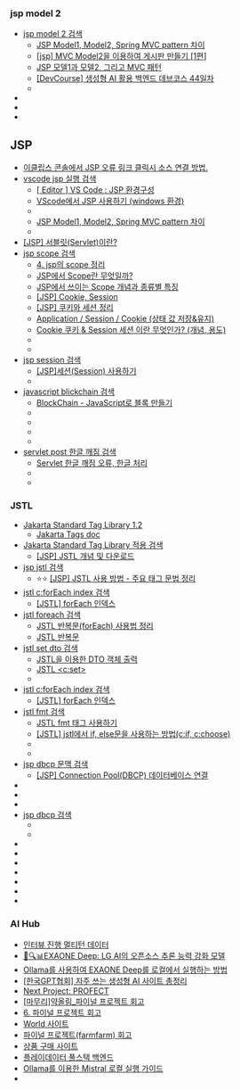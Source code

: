 ### jsp model 2
- [jsp model 2 검색](https://www.google.com/search?q=jsp+model+2&oq=jsp+model+2&gs_lcrp=EgZjaHJvbWUyCAgAEEUYHhg5MgcIARAAGIAEMgYIAhAAGB4yBggDEAAYHjIGCAQQABgeMgYIBRAAGB4yBggGEAAYHjIGCAcQABgeMgYICBAAGB4yBggJEAAYHtIBCDY5OTNqMGo3qAIAsAIA&sourceid=chrome&ie=UTF-8)
  - [JSP Model1, Model2, Spring MVC pattern 차이](https://velog.io/@chamroro/JSP-Model1-Model2-Spring-MVC-pattern-%EC%B0%A8%EC%9D%B4)
  - [[jsp] MVC Model2을 이용하여 게시판 만들기 [1편]](https://leeprogramer.tistory.com/35)
  - [JSP 모델1과 모델2, 그리고 MVC 패턴](https://hsp1116.tistory.com/9)
  - [[DevCourse] 생성형 AI 활용 백엔드 데브코스 44일차](https://codingga-dingga.tistory.com/386)
  - []()
- []()
- []()
- []()


## JSP
- [이클립스 콘솔에서 JSP 오류 링크 클릭시 소스 연결 방법.](https://macdev.tistory.com/170)
- [vscode jsp 실행 검색](https://www.google.com/search?q=vscode+jsp+%EC%8B%A4%ED%96%89&oq=vscode+jsp+&gs_lcrp=EgZjaHJvbWUqBwgBEAAYgAQyBggAEEUYOTIHCAEQABiABDIHCAIQABiABDIHCAMQABiABDIHCAQQABiABDIHCAUQABiABDIHCAYQABiABDIHCAcQABiABDIHCAgQABiABDIHCAkQABiABNIBCDQxOTBqMGo3qAIAsAIA&sourceid=chrome&ie=UTF-8#vhid=zephyr:0&vssid=atritem-https://plogds.tistory.com/995)
  - [[ Editor ] VS Code : JSP 환경구성](https://nevertrustbrutus.tistory.com/245)
  - [VScode에서 JSP 사용하기 (windows 환경)](https://pro-train.tistory.com/16)
  - []()
  - [JSP Model1, Model2, Spring MVC pattern 차이](https://velog.io/@chamroro/JSP-Model1-Model2-Spring-MVC-pattern-%EC%B0%A8%EC%9D%B4)
  - []()
- [[JSP] 서블릿(Servlet)이란?](https://mangkyu.tistory.com/14)
- [jsp scope 검색](https://www.google.com/search?q=jsp+scope&oq=jsp+scope+&gs_lcrp=EgZjaHJvbWUyCAgAEEUYHhg5MgYIARAAGB4yBggCEAAYHjIGCAMQABgeMgYIBBAAGB4yBggFEAAYHjIGCAYQABgeMgYIBxAAGB4yCAgIEAAYBRgeMggICRAAGAUYHtIBCDMyMDJqMGo3qAIAsAIA&sourceid=chrome&ie=UTF-8)
  - [4. jsp의 scope 정리](https://doitnow-man.tistory.com/entry/JSP-4-jsp%EC%9D%98-scope-%EC%A0%95%EB%A6%AC)
  - [JSP에서 Scope란 무엇일까?](https://wrd6774.tistory.com/16)
  - [JSP에서 쓰이는 Scope 개념과 종류별 특징](https://jjungslife.tistory.com/19)
  - [[JSP] Cookie, Session](https://ej-development-note.tistory.com/94)
  - [[JSP] 쿠키와 세션 정리](https://onevely.tistory.com/20)
  - [ Application / Session / Cookie (상태 값 저장&유지)](https://yeonee3219.tistory.com/150)
  - [ Cookie 쿠키 & Session 세션 이란 무엇인가? (개념, 용도)](https://creamilk88.tistory.com/101)
  - []()
  - []()
- [jsp session 검색](https://www.google.com/search?q=jsp+session&oq=jsp+session&gs_lcrp=EgZjaHJvbWUyBggAEEUYOTIHCAEQABiABDIHCAIQABiABDIHCAMQABiABDIHCAQQABiABDIHCAUQABiABDIHCAYQABiABDIGCAcQABgeMgYICBAAGB4yBggJEAAYHtIBCDIyNzlqMGo3qAIAsAIA&sourceid=chrome&ie=UTF-8)
  - [[JSP]세션(Session) 사용하기](https://m.blog.naver.com/hj_kim97/222574518040)
  - []()
- [javascript blickchain 검색](https://www.google.com/search?q=javascript+blickchain&oq=javascript+blickchain&gs_lcrp=EgZjaHJvbWUyBggAEEUYOTIJCAEQABgNGIAEMggIAhAAGA0YHjIICAMQABgNGB4yCAgEEAAYDRgeMggIBRAAGA0YHjIICAYQABgNGB4yCAgHEAAYDRgeMgoICBAAGAgYDRgeMgoICRAAGAgYDRge0gEIODcxNWowajeoAgCwAgA&sourceid=chrome&ie=UTF-8)
  - [BlockChain - JavaScript로 블록 만들기](https://bitkunst.tistory.com/entry/BlockChain-%EB%B8%94%EB%A1%9D-%EB%A7%8C%EB%93%A4%EA%B8%B0-1)
  - []()
  - []()
  - []()
  - []()
- [servlet post 한글 깨짐 검색](https://www.google.com/search?q=servlet+post+%ED%95%9C%EA%B8%80+%EA%B9%A8%EC%A7%90&oq=sevlet+post+&gs_lcrp=EgZjaHJvbWUqCAgCEAAYDRgeMgYIABBFGDkyCAgBEAAYDRgeMggIAhAAGA0YHjIICAMQABgNGB4yCAgEEAAYDRgeMggIBRAAGA0YHjIICAYQABgNGB4yCAgHEAAYDRgeMggICBAAGA0YHjIICAkQABgNGB7SAQg2Njk1ajBqN6gCALACAA&sourceid=chrome&ie=UTF-8)
  - [Servlet 한글 깨짐 오류, 한글 처리](https://kgvovc.tistory.com/34)
  - []()
  - []()



### JSTL
- [Jakarta Standard Tag Library 1.2](https://jakarta.ee/specifications/tags/1.2/)
  - [Jakarta Tags doc](https://jakarta.ee/specifications/tags/1.2/tagdocs/)
- [Jakarta Standard Tag Library 적용 검색](https://www.google.com/search?q=Jakarta+Standard+Tag+Library+%EC%A0%81%EC%9A%A9&newwindow=1&sca_esv=2b30a2d6adf9d914&ei=Q1e1aK2yB4XP1e8P4fGrkQM&ved=0ahUKEwjt34_WkLePAxWFZ_UHHeH4KjIQ4dUDCBA&uact=5&oq=Jakarta+Standard+Tag+Library+%EC%A0%81%EC%9A%A9&gs_lp=Egxnd3Mtd2l6LXNlcnAiI0pha2FydGEgU3RhbmRhcmQgVGFnIExpYnJhcnkg7KCB7JqpMgUQIRigATIFECEYoAEyBRAhGKABMgUQIRigAUj5GFDTA1jSF3ACeAGQAQCYAbQCoAGLD6oBBTItNi4xuAEDyAEA-AEBmAIFoALVBsICChAAGLADGNYEGEfCAgcQABiABBgTwgIGEAAYExgemAMAiAYBkAYKkgcHMi4wLjIuMaAH2h2yBwUyLTIuMbgHzgbCBwMwLjXIBwk&sclient=gws-wiz-serp)
  - [[JSP] JSTL 개념 및 다운로드](https://blog.naver.com/lgr0406/221721466381)
- [jsp jstl 검색](https://www.google.com/search?q=jsp+jstl&oq=jsp+jstl&gs_lcrp=EgZjaHJvbWUqBwgAEAAYgAQyBwgAEAAYgAQyBwgBEAAYgAQyBwgCEAAYgAQyBggDEAAYHjIGCAQQABgeMgYIBRBFGDwyBggGEEUYPDIGCAcQRRg90gEINTUzOGowajeoAgCwAgA&sourceid=chrome&ie=UTF-8)
  - ⭐⭐ [[JSP] JSTL 사용 방법 - 주요 태그 문법 정리](https://atoz-develop.tistory.com/entry/JSP-JSTL-%EC%82%AC%EC%9A%A9-%EB%B0%A9%EB%B2%95-%EC%A3%BC%EC%9A%94-%ED%83%9C%EA%B7%B8-%EB%AC%B8%EB%B2%95-%EC%A0%95%EB%A6%AC)
- [jstl c:forEach index 검색](https://www.google.com/search?q=jstl+c%3AforEach+index&oq=jstl+c%3AforEach+index&gs_lcrp=EgZjaHJvbWUyBggAEEUYOdIBCTQwNzA4ajBqN6gCALACAA&sourceid=chrome&ie=UTF-8)
  - [[JSTL] forEach 인덱스](https://bangyee.tistory.com/12)
- [jstl foreach 검색](https://www.google.com/search?q=jstl+foreach&oq=jstl+foreach&gs_lcrp=EgZjaHJvbWUqBwgAEAAYgAQyBwgAEAAYgAQyBwgBEAAYgAQyBwgCEAAYgAQyBwgDEAAYgAQyBwgEEAAYgAQyBwgFEAAYgAQyBwgGEAAYgAQyBggHEEUYPdIBCTEwNzA1ajBqN6gCALACAA&sourceid=chrome&ie=UTF-8)
  - [JSTL 반복문(forEach) 사용법 정리](https://thefif19wlsvy.tistory.com/61)
  - [JSTL 반복문](https://thefif19wlsvy.tistory.com/61)
- [jstl set dto 검색](https://www.google.com/search?q=jstl+set+dto&newwindow=1&sca_esv=fcb56211a55ba89b&ei=f122aMqREqmM2roPgLOQuQg&ved=0ahUKEwiKzZ7hirmPAxUphlYBHYAZJIcQ4dUDCBA&oq=jstl+set+dto&gs_lp=Egxnd3Mtd2l6LXNlcnAiDGpzdGwgc2V0IGR0bzILEAAYgAQYsAMYogQyCBAAGLADGO8FMggQABiwAxjvBTILEAAYgAQYsAMYogQyCBAAGLADGO8FSKMIUABYAHABeACQAQCYAQCgAQCqAQC4AQzIAQCYAgGgAgaYAwCIBgGQBgWSBwExoAcAsgcAuAcAwgcDMi0xyAcF&sclient=gws-wiz-serp)
  - [JSTL을 이용한 DTO 객체 출력](https://languagestory.tistory.com/35)
  - [JSTL <c:set>](https://k-develpoper.tistory.com/14)
  - []()
- [jstl c:forEach index 검색](https://www.google.com/search?q=jstl+c%3AforEach+index&oq=jstl+c%3AforEach+index&gs_lcrp=EgZjaHJvbWUyBggAEEUYOdIBCTQwNzA4ajBqN6gCALACAA&sourceid=chrome&ie=UTF-8)
  - [[JSTL] forEach 인덱스](https://bangyee.tistory.com/12)
- [jstl fmt 검색](https://www.google.com/search?q=jstl+fmt&oq=jstl+fmt&gs_lcrp=EgZjaHJvbWUqBwgAEAAYgAQyBwgAEAAYgAQyBwgBEAAYgAQyBwgCEAAYgAQyBwgDEAAYgAQyBggEEAAYHjIGCAUQABgeMgYIBhAAGB4yBggHEAAYHjIGCAgQABgeMgYICRAAGB7SAQgyODgzajBqN6gCALACAA&sourceid=chrome&ie=UTF-8)
  - [JSTL fmt 태그 사용하기](https://sinna94.tistory.com/entry/JSTL-fmt-%ED%83%9C%EA%B7%B8-%EC%82%AC%EC%9A%A9%ED%95%98%EA%B8%B0)
  - [[JSTL] jstl에서 if, else문을 사용하는 방법(c:if, c:choose)](https://ssamdu.tistory.com/14)
  - []()
  - []()
- [jsp dbcp 문맥 검색](https://www.google.com/search?q=jsp+dbcp+%EB%AC%B8%EB%A7%A5&oq=jsp+dbcp+%EB%AC%B8%EB%A7%A5&gs_lcrp=EgZjaHJvbWUyBggAEEUYOTIHCAEQIRigATIHCAIQIRigATIHCAMQIRigATIHCAQQIRigAdIBCDQ1NDNqMGo3qAIAsAIA&sourceid=chrome&ie=UTF-8)
  - [[JSP] Connection Pool(DBCP) 데이터베이스 연결](https://velog.io/@owozz/JSP-Connection-PoolDBCP-%EB%8D%B0%EC%9D%B4%ED%84%B0%EB%B2%A0%EC%9D%B4%EC%8A%A4-%EC%97%B0%EA%B2%B0)
- []()
- []()
- []()
- [jsp dbcp 검색](https://www.google.com/search?q=jsp+dbcp&oq=jsp+dbcp&gs_lcrp=EgZjaHJvbWUyBggAEEUYOTIHCAEQIRigATIHCAIQIRigAdIBCDQyMjVqMGo3qAIAsAIA&sourceid=chrome&ie=UTF-8)
  - []()
  - []()
- []()
- []()
- []()
- []()
- []()
- []()
- []()

### AI Hub
- [인터뷰 진행 멀티턴 데이터](https://www.aihub.or.kr/aihubdata/data/view.do?pageIndex=1&currMenu=115&topMenu=100&srchOptnCnd=OPTNCND001&searchKeyword=&srchDetailCnd=DETAILCND001&srchOrder=ORDER001&srchPagePer=80&srchDataRealmCode=REALM002&aihubDataSe=data&dataSetSn=71860)
- [🤖🔍📊EXAONE Deep: LG AI의 오픈소스 추론 능력 강화 모델](https://fornewchallenge.tistory.com/entry/%F0%9F%A4%96%F0%9F%94%8D%F0%9F%93%8AEXAONE-Deep-LG-AI%EC%9D%98-%EC%98%A4%ED%94%88%EC%86%8C%EC%8A%A4-%EC%B6%94%EB%A1%A0-%EB%8A%A5%EB%A0%A5-%EA%B0%95%ED%99%94-%EB%AA%A8%EB%8D%B8)
- [Ollama를 사용하여 EXAONE Deep를 로컬에서 실행하는 방법](https://apidog.com/kr/blog/run-exaone-deep-with-ollama-kr/)
- [[한국GPT협회] 자주 쓰는 생성형 AI 사이트 총정리](https://contents.premium.naver.com/market/note/contents/240428210518074zl)
- [Next Project: PROFECT](https://profect.goorm.io/showcase)
- [[마무리]약올림_파이널 프로젝트 회고](https://hazel-developer.tistory.com/149)
- [6. 파이널 프로젝트 회고](https://jnaa.tistory.com/entry/6-%ED%8C%8C%EC%9D%B4%EB%84%90-%ED%94%84%EB%A1%9C%EC%A0%9D%ED%8A%B8-%ED%9A%8C%EA%B3%A0-1)
- [World 사이트 ](https://github.com/jnaacode/helloworld/tree/main?tab=readme-ov-file)
- [파이널 프로젝트(farmfarm) 회고](https://nanazzoo.github.io/posts/%ED%8C%8C%EC%9D%B4%EB%84%90-%ED%94%84%EB%A1%9C%EC%A0%9D%ED%8A%B8(FarmFarm)-%ED%9A%8C%EA%B3%A0/)
- [상품 구매 사이트](https://whiteclouds-dev.tistory.com/33)
- [플레이데이터 풀스택 백엔드 ](https://velog.io/@lavella/%ED%94%8C%EB%A0%88%EC%9D%B4%EB%8D%B0%EC%9D%B4%ED%84%B0-%ED%92%80%EC%8A%A4%ED%83%9D-%EB%B0%B1%EC%97%94%EB%93%9C-9%EA%B8%B0-9%EC%9B%94-1%EC%A3%BC%EC%B0%A8-%ED%9A%8C%EA%B3%A0-25%EC%A3%BC%EC%B0%A8)
- [Ollama를 이용한 Mistral 로컬 실행 가이드](https://devopslog.tistory.com/142)
- []()
